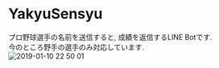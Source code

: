# YakyuSensyu
プロ野球選手の名前を送信すると, 成績を返信するLINE Botです.  
今のところ野手の選手のみ対応しています.  
![2019-01-10 22 50 01](https://user-images.githubusercontent.com/31591102/50972543-43b11800-152a-11e9-8999-2378da886390.jpg)

